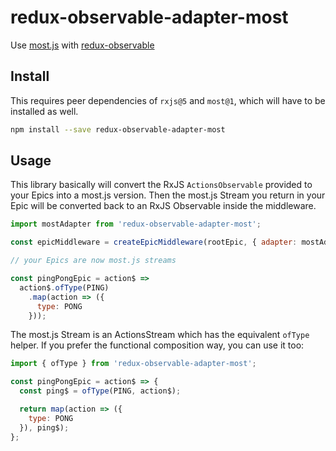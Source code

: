 # redux-observable-adapter-most

Use [most.js](https://github.com/cujojs/most) with [redux-observable](https://github.com/redux-observable/redux-observable)


## Install

This requires peer dependencies of `rxjs@5` and `most@1`, which will have to be installed as well.

```sh
npm install --save redux-observable-adapter-most
```

## Usage

This library basically will convert the RxJS `ActionsObservable` provided to your Epics into a most.js version. Then the most.js Stream you return in your Epic will be converted back to an RxJS Observable inside the middleware.

```js
import mostAdapter from 'redux-observable-adapter-most';

const epicMiddleware = createEpicMiddleware(rootEpic, { adapter: mostAdapter });

// your Epics are now most.js streams

const pingPongEpic = action$ =>
  action$.ofType(PING)
    .map(action => ({
      type: PONG
    }));
```

The most.js Stream is an ActionsStream which has the equivalent `ofType` helper. If you prefer the functional composition way, you can use it too:

```js
import { ofType } from 'redux-observable-adapter-most';

const pingPongEpic = action$ => {
  const ping$ = ofType(PING, action$);

  return map(action => ({
    type: PONG
  }), ping$);
};
```